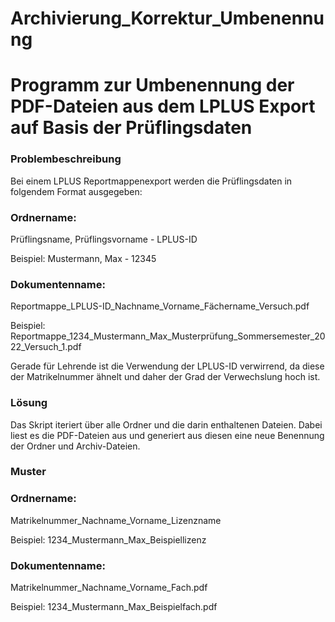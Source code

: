# Archivierung_Korrektur_Umbenennung
# Programm zur Umbenennung der PDF-Dateien aus dem LPLUS Export auf Basis der Prüflingsdaten

### Problembeschreibung
Bei einem LPLUS Reportmappenexport werden die Prüflingsdaten in folgendem Format ausgegeben:

### Ordnername:
  Prüflingsname, Prüflingsvorname - LPLUS-ID
  
  Beispiel:
  Mustermann, Max - 12345
  
### Dokumentenname:
  Reportmappe_LPLUS-ID_Nachname_Vorname_Fächername_Versuch.pdf
  
  Beispiel:
  Reportmappe_1234_Mustermann_Max_Musterprüfung_Sommersemester_2022_Versuch_1.pdf
  
Gerade für Lehrende ist die Verwendung der LPLUS-ID verwirrend, da diese der Matrikelnummer ähnelt und daher der Grad der Verwechslung hoch ist.

### Lösung
Das Skript iteriert über alle Ordner und die darin enthaltenen Dateien. Dabei liest es die PDF-Dateien aus und generiert aus diesen eine neue Benennung der Ordner und Archiv-Dateien.

### Muster
### Ordnername:
  Matrikelnummer_Nachname_Vorname_Lizenzname
  
  Beispiel:
  1234_Mustermann_Max_Beispiellizenz
  
### Dokumentenname:
  Matrikelnummer_Nachname_Vorname_Fach.pdf
  
  Beispiel:
  1234_Mustermann_Max_Beispielfach.pdf
